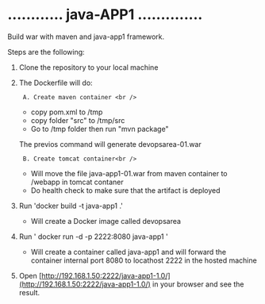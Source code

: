 # ............ java-APP1 ..............

Build war with maven and java-app1 framework.

Steps are the following:

1. Clone the repository to your local machine
2. The Dockerfile will do:

        A. Create maven container <br />
        
     * copy pom.xml to /tmp <br />
     * copy folder "src" to /tmp/src <br />
     * Go to /tmp folder then run "mvn package"<br />
      
      The previos command will generate devopsarea-01.war<br />
        
        B. Create tomcat container<br />
        
     * Will move the file java-app1-01.war from maven container to /webapp in tomcat contaner<br />
     * Do health check to make sure that the artifact is deployed

3. Run 'docker build -t java-app1 .' <br />
    
     * Will create a Docker image called devopsarea <br />

4. Run ' docker run -d -p 2222:8080 java-app1 ' <br />
     * Will create a container called java-app1 and will forward the container internal port 8080 to locathost 2222 in the hosted machine 

5. Open [http://192.168.1.50:2222/java-app1-1.0/](http://192.168.1.50:2222/java-app1-1.0/) in your browser and see the result.
